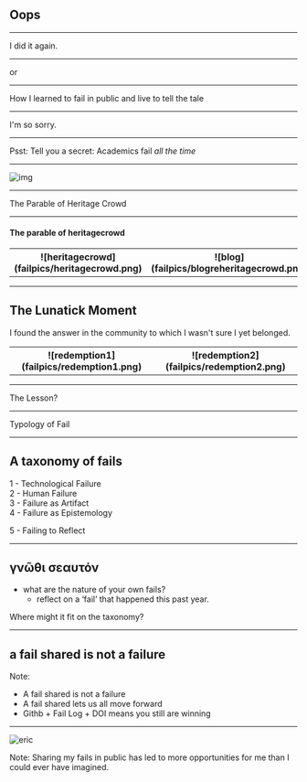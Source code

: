 ## Oops

---

I did it again.

---

or

---

How I learned to fail in public and live to tell the tale

---

I'm so sorry.

---

Psst: Tell you a secret: Academics fail *all the time*

---

![img](failpics/academic-jargon.jpg)

---

The Parable of Heritage Crowd

---

#### The parable of heritagecrowd

<table>
  <tr>
    <th>![heritagecrowd](failpics/heritagecrowd.png)</th>
    <th>![blog](failpics/blogreheritagecrowd.png)</th>
  </tr>
</table>

---

## The Lunatick Moment

I found the answer in the community to which I wasn't sure I yet belonged.

<table>
  <tr>
    <th>![redemption1](failpics/redemption1.png)</th>
    <th align="top">![redemption2](failpics/redemption2.png)</th>
  </tr>
</table>

---

The Lesson?

---

Typology of Fail

----

## A taxonomy of fails

1 - Technological Failure<br>
2 - Human Failure<br>
3 - Failure as Artifact<br>
4 - Failure as Epistemology<br>
<p class="fragment fade-up">5 - Failing to Reflect</p>

---

## γνῶθι σεαυτόν

- what are the nature of your own fails?
  - reflect on a ‘fail’ that happened this past year.

Where might it fit on the taxonomy?

---
## a fail shared is not a failure

Note:
+ A fail shared is not a failure
+ A fail shared lets us all move forward
+ Githb + Fail Log + DOI means you still are winning

---

![eric](failpics/eric.png)

Note:
Sharing my fails in public has led to more opportunities for me than I could ever have imagined.
